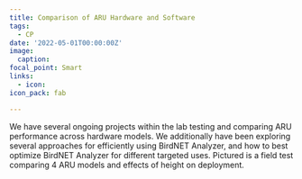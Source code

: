 ```yaml
---
title: Comparison of ARU Hardware and Software
tags:
  - CP
date: '2022-05-01T00:00:00Z'
image:
  caption: 
focal_point: Smart
links:
  - icon: 
icon_pack: fab

---
```

  
We have several ongoing projects within the lab testing and comparing ARU performance across hardware models. We additionally have been exploring several approaches for efficiently using BirdNET Analyzer, and how to best optimize BirdNET Analyzer for different targeted uses. Pictured is a field test comparing 4 ARU models and effects of height on deployment.